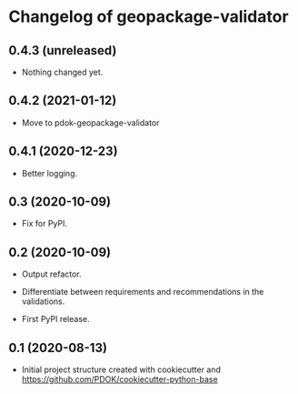 Changelog of geopackage-validator
===================================================


0.4.3 (unreleased)
------------------

- Nothing changed yet.


0.4.2 (2021-01-12)
------------------

- Move to pdok-geopackage-validator


0.4.1 (2020-12-23)
------------------

- Better logging.


0.3 (2020-10-09)
----------------

- Fix for PyPI.


0.2 (2020-10-09)
----------------

- Output refactor.

- Differentiate between requirements and recommendations in the validations.

- First PyPI release.


0.1 (2020-08-13)
----------------

- Initial project structure created with cookiecutter and
  https://github.com/PDOK/cookiecutter-python-base
